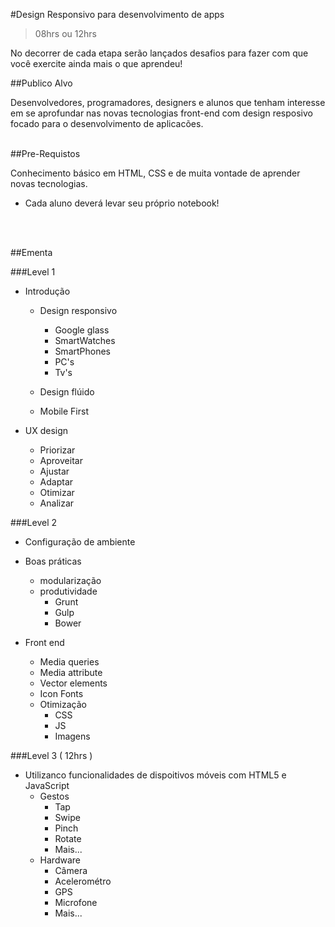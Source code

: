 #Design Responsivo para desenvolvimento de apps

> 08hrs ou 12hrs

No decorrer de cada etapa serão lançados desafios para fazer com que você exercite ainda mais o que aprendeu!

##Publico Alvo
<br>


Desenvolvedores, programadores, designers e alunos que tenham interesse em se aprofundar nas novas tecnologias front-end com design resposivo focado para o desenvolvimento de aplicacões.
<br>
<br>


##Pre-Requistos
<br>

Conhecimento básico em HTML, CSS e de muita vontade de aprender novas tecnologias.

* Cada aluno deverá levar seu próprio notebook!
<br>
<br>



##Ementa


###Level 1
* Introdução 
	* Design responsivo
		* Google glass
		* SmartWatches
		* SmartPhones
		* PC's
		* Tv's
		
	* Design flúido
	* Mobile First
	
* UX design
	* Priorizar
	* Aproveitar
	* Ajustar
	* Adaptar
	* Otimizar
	* Analizar

###Level 2

* Configuração de ambiente

* Boas práticas
	* modularização
	* produtividade
		* Grunt
		* Gulp
		* Bower

* Front end
	* Media queries
	* Media attribute
	* Vector elements
	* Icon Fonts
	* Otimização
		* CSS
		* JS
		* Imagens
	
###Level 3 ( 12hrs )
* Utilizanco funcionalidades de dispoitivos móveis com HTML5 e JavaScript
 	* Gestos
 		* Tap
 		* Swipe
 		* Pinch
 		* Rotate
 		* Mais...
	* Hardware
		* Câmera
		* Acelerométro
		* GPS
		* Microfone
		* Mais...	

<br>
<br>

